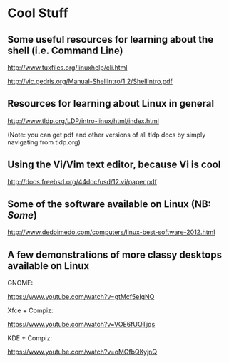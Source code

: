 # Cool Stuff #

## Some useful resources for learning about the shell (i.e. Command Line) ##

http://www.tuxfiles.org/linuxhelp/cli.html

http://vic.gedris.org/Manual-ShellIntro/1.2/ShellIntro.pdf 

## Resources for learning about Linux in general ##

http://www.tldp.org/LDP/intro-linux/html/index.html

(Note: you can get pdf and other versions of all tldp docs by simply navigating from tldp.org)

## Using the Vi/Vim text editor, because Vi is cool ##

http://docs.freebsd.org/44doc/usd/12.vi/paper.pdf

## Some of the software available on Linux (NB: _Some_) ##

http://www.dedoimedo.com/computers/linux-best-software-2012.html

## A few demonstrations of more classy desktops available on Linux ##

GNOME:

https://www.youtube.com/watch?v=gtMcf5eIgNQ

Xfce + Compiz:

https://www.youtube.com/watch?v=VOE6fUQTjqs

KDE + Compiz:

https://www.youtube.com/watch?v=oMGfbQKyjnQ
